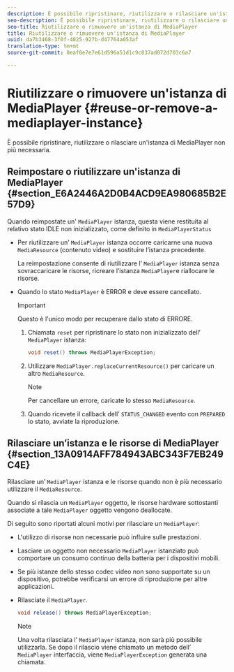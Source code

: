```yaml
---
description: È possibile ripristinare, riutilizzare o rilasciare un'istanza di MediaPlayer non più necessaria.
seo-description: È possibile ripristinare, riutilizzare o rilasciare un'istanza di MediaPlayer non più necessaria.
seo-title: Riutilizzare o rimuovere un'istanza di MediaPlayer
title: Riutilizzare o rimuovere un'istanza di MediaPlayer
uuid: da7b3468-3f0f-4025-927b-d47764a053af
translation-type: tm+mt
source-git-commit: 0eaf0e7e7e61d596a51d1c9c837ad072d703c6a7

---
```



# Riutilizzare o rimuovere un&#39;istanza di MediaPlayer {#reuse-or-remove-a-mediaplayer-instance}

È possibile ripristinare, riutilizzare o rilasciare un&#39;istanza di MediaPlayer non più necessaria.

## Reimpostare o riutilizzare un&#39;istanza di MediaPlayer {#section_E6A2446A2D0B4ACD9EA980685B2E57D9}

Quando reimpostate un&#39; `MediaPlayer` istanza, questa viene restituita al relativo stato IDLE non inizializzato, come definito in `MediaPlayerStatus`

* Per riutilizzare un’ `MediaPlayer` istanza occorre caricarne una nuova `MediaResource` (contenuto video) e sostituire l’istanza precedente.

   La reimpostazione consente di riutilizzare l’ `MediaPlayer` istanza senza sovraccaricare le risorse, ricreare l’istanza `MediaPlayer`e riallocare le risorse.

* Quando lo stato `MediaPlayer` è ERROR e deve essere cancellato.

   >[!IMPORTANT]
   >
   >Questo è l&#39;unico modo per recuperare dallo stato di ERRORE.

   1. Chiamata `reset` per ripristinare lo stato non inizializzato dell’ `MediaPlayer` istanza:

      ```java
      void reset() throws MediaPlayerException; 
      ```

   1. Utilizzare `MediaPlayer.replaceCurrentResource()` per caricare un altro `MediaResource`.

      >[!NOTE]
      >
      >Per cancellare un errore, caricate lo stesso `MediaResource`.

   1. Quando ricevete il callback dell’ `STATUS_CHANGED` evento con `PREPARED` lo stato, avviate la riproduzione.

## Rilasciare un’istanza e le risorse di MediaPlayer {#section_13A0914AFF784943ABC343F7EB249C4E}

Rilasciare un’ `MediaPlayer` istanza e le risorse quando non è più necessario utilizzare il `MediaResource`.

Quando si rilascia un `MediaPlayer` oggetto, le risorse hardware sottostanti associate a tale `MediaPlayer` oggetto vengono deallocate.

Di seguito sono riportati alcuni motivi per rilasciare un `MediaPlayer`:

* L&#39;utilizzo di risorse non necessarie può influire sulle prestazioni.
* Lasciare un oggetto non necessario `MediaPlayer` istanziato può comportare un consumo continuo della batteria per i dispositivi mobili.
* Se più istanze dello stesso codec video non sono supportate su un dispositivo, potrebbe verificarsi un errore di riproduzione per altre applicazioni.

* Rilasciate il `MediaPlayer`.

   ```java
   void release() throws MediaPlayerException;
   ```

   >[!NOTE]
   >
   >Una volta rilasciata l&#39; `MediaPlayer` istanza, non sarà più possibile utilizzarla. Se dopo il rilascio viene chiamato un metodo dell’ `MediaPlayer` interfaccia, viene `MediaPlayerException` generata una chiamata.